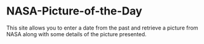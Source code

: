 # NASA-Picture-of-the-Day
This site allows you to enter a date from the past and retrieve a picture from NASA along with some details of the picture presented.
